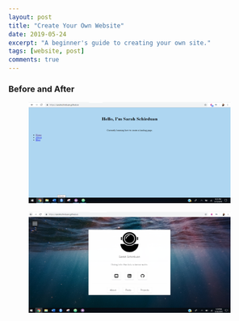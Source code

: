 ```yaml
---
layout: post
title: "Create Your Own Website"
date: 2019-05-24
excerpt: "A beginner's guide to creating your own site."
tags: [website, post]
comments: true
---
```


### Before and After

<figure>
  <a href="/assets/img/beforeweb2.png"><img src="/assets/img/beforeweb2.png" style="width:400px; height:200px"></a>
</figure>

<figure>
  <a href="/assets/img/afterweb.png"><img src="/assets/img/afterweb.png" style="width:400px; height:200px"></a>
</figure>
